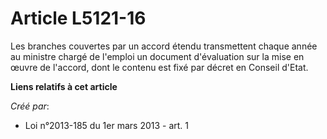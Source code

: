 # Article L5121-16

Les branches couvertes par un accord étendu transmettent chaque année au ministre chargé de l'emploi un document d'évaluation
sur la mise en œuvre de l'accord, dont le contenu est fixé par décret en Conseil d'Etat.

**Liens relatifs à cet article**

_Créé par_:

  - Loi n°2013-185 du 1er mars 2013 - art. 1
